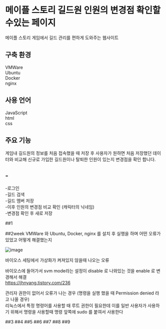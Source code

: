 # 메이플 스토리 길드원 인원의 변경점 확인할수있는 페이지

메이플 스토리 게임에서 길드 관리를 편하게 도와주는 웹사이트

                    
## 구축 환경           
VMWare                   
Ubuntu                    
Docker              
nginx                


## 사용 언어
JavaScript    
html       
css       

                          
## 주요 기능
게임내 길드원의 정보를 처음 접속했을 때 저장 후 사용자가 원하면 처음 저장했던 데이터와 비교해 신규로 가입한 길드원이나 탈퇴한 인원이 있는지 변경점을 확인 합니다.

                          
## -
-로그인       
-길드 검색              
-길드 멤버 저장        
-이후 인원의 변경점 비교 확인 (캐릭터의 닉네임)        
-변경점 확인 후 새로 저장         


##1


##2week
VMWare 와 Ubuntu, Docker, nginx 를 설치 후 실행을 하며 어떤 오류가 있었고 어떻게 해결했는지               


![image](https://user-images.githubusercontent.com/101271598/159753537-ba73220c-8034-48b2-a843-b8123538309d.png)

바이오스 세팅에서 가상화가 켜져있지 않을때 나오는 오류                        

바이오스에 들어가서 svm mode라는 설정이 disable 로 나와있는 것을 enable 로 변경해서 해결                   
https://jhnyang.tistory.com/236


관리자 권한이 없어서 오류가 나는 경우 (명령을 실행 했을 때 Permission denied 라고 나올 경우)             
리눅스에서 특정 명령어를 사용할 때 루트 권한이 필요한데 이를 일반 사용자가 사용하기 위해서 명령을 사용할때 명령 앞쪽에 sudo 를 붙여서 사용한다



##3
##4
##5
##6
##7
##8
##9

